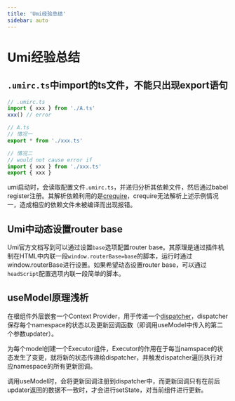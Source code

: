 ```yaml
---
title: 'Umi经验总结'
sidebar: auto
---
```


# Umi经验总结

## `.umirc.ts`中import的ts文件，不能只出现export语句

```ts
// .umirc.ts
import { xxx } from './A.ts'
xxx() // error

// A.ts
// 情况一
export * from './xxx.ts'

// 情况二
// would not cause error if
import { xxx } from './xxx.ts'
export { xxx }
```

umi启动时，会读取配置文件`.umirc.ts`，并递归分析其依赖文件，然后通过babel register注册。其解析依赖利用的是[crequire](https://github.com/seajs/crequire)，crequire无法解析上述示例情况一，造成相应的依赖文件未被编译而出现报错。



## Umi中动态设置router base

Umi官方文档写到可以通过设置`base`选项配置router base。其原理是通过插件机制在HTML中内联一段`window.routerBase=base`的脚本，运行时通过window.routerBase进行设置。如果希望动态设置router base，可以通过`headScript`配置选项内联一段简单的脚本。



## useModel原理浅析

在根组件外层嵌套一个Context Provider，用于传递一个[dispatcher](https://github.com/umijs/plugins/blob/master/packages/plugin-model/src/helpers/dispatcher.tsx)，dispatcher保存每个namespace的状态以及更新回调函数（即调用useModel中传入的第二个参数updater）。

为每个model创建一个Executor组件，Executor的作用在于每当namspace的状态发生了变更，就将新的状态传递给dispatcher，并触发dispatcher遍历执行对应namespace的所有更新回调。

调用useModel时，会将更新回调注册到dispatcher中，而更新回调只有在前后updater返回的数据不一致时，才会进行setState，对当前组件进行更新。